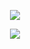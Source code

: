 <p align=center> <img src=https://komarev.com/ghpvc/?username=wavetoivy&color=016644&style=flat-square&label=🦢>
<p align="center"> <img src="https://media.discordapp.net/attachments/1013637206952382504/1334432903353991239/222-ezgif.com-speed.gif?ex=679c82fc&is=679b317c&hm=27ba840b9622d74ce6ef893fab0b097f22ed0715f1034dc32d7437f2a74c99eb&=&width=622&height=377" <p/>
